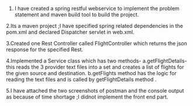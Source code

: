 1. I have created a spring restful webservice to implement the problem statement and maven build tool to build the project.

2.Its a maven project ;I have specified spring related dependencies in the pom.xml and declared Dispatcher servlet in web.xml.

3.Created one Rest Controller called FlightController which returns the json response for the specified Rest.

4.Implemented a Service class which has two methods-
 a.getFlightDetails- this reads the 3 provider text files into a set and creates a list of flights for the given source and destination.
 b.getFlights method has the logic for reading the text files and is called by getFlightDetails method .
 
 5.I have attached the two screenshots of postman and the console output as because of time shortage ;I didnot implement the front end part.
 


